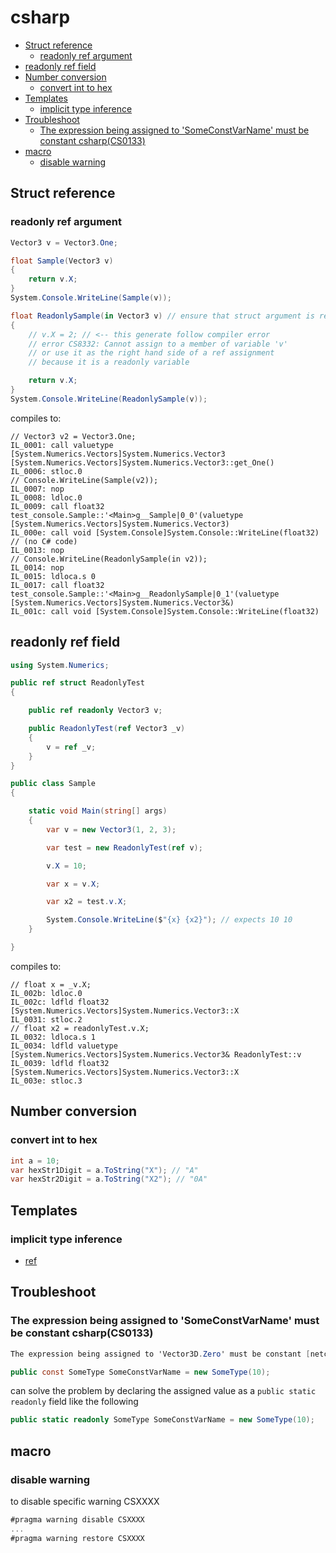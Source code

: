 # csharp

<!-- TOC -->
* [Struct reference](#struct-reference)
  + [readonly ref argument](#readonly-ref-argument)
* [readonly ref field](#readonly-ref-field)
* [Number conversion](#number-conversion)
  + [convert int to hex](#convert-int-to-hex)
* [Templates](#templates)
  + [implicit type inference](#implicit-type-inference)
* [Troubleshoot](#troubleshoot)
  + [The expression being assigned to 'SomeConstVarName' must be constant csharp(CS0133)](#the-expression-being-assigned-to-someconstvarname-must-be-constant-csharpcs0133)
* [macro](#macro)
  + [disable warning](#disable-warning)
<!-- TOCEND -->

## Struct reference

### readonly ref argument

```csharp
Vector3 v = Vector3.One;

float Sample(Vector3 v)
{
    return v.X;
}
System.Console.WriteLine(Sample(v));

float ReadonlySample(in Vector3 v) // ensure that struct argument is readonly, passed by ref
{
    // v.X = 2; // <-- this generate follow compiler error
    // error CS8332: Cannot assign to a member of variable 'v'
    // or use it as the right hand side of a ref assignment
    // because it is a readonly variable

    return v.X;
}
System.Console.WriteLine(ReadonlySample(v));
```

compiles to:

```il
// Vector3 v2 = Vector3.One;
IL_0001: call valuetype [System.Numerics.Vectors]System.Numerics.Vector3 [System.Numerics.Vectors]System.Numerics.Vector3::get_One()
IL_0006: stloc.0
// Console.WriteLine(Sample(v2));
IL_0007: nop
IL_0008: ldloc.0
IL_0009: call float32 test_console.Sample::'<Main>g__Sample|0_0'(valuetype [System.Numerics.Vectors]System.Numerics.Vector3)
IL_000e: call void [System.Console]System.Console::WriteLine(float32)
// (no C# code)
IL_0013: nop
// Console.WriteLine(ReadonlySample(in v2));
IL_0014: nop
IL_0015: ldloca.s 0
IL_0017: call float32 test_console.Sample::'<Main>g__ReadonlySample|0_1'(valuetype [System.Numerics.Vectors]System.Numerics.Vector3&)
IL_001c: call void [System.Console]System.Console::WriteLine(float32)
```

## readonly ref field

```csharp
using System.Numerics;

public ref struct ReadonlyTest
{

    public ref readonly Vector3 v;

    public ReadonlyTest(ref Vector3 _v)
    {
        v = ref _v;
    }
}

public class Sample
{

    static void Main(string[] args)
    {
        var v = new Vector3(1, 2, 3);

        var test = new ReadonlyTest(ref v);

        v.X = 10;

        var x = v.X;

        var x2 = test.v.X;

        System.Console.WriteLine($"{x} {x2}"); // expects 10 10
    }

}
```

compiles to:

```il
// float x = _v.X;
IL_002b: ldloc.0
IL_002c: ldfld float32 [System.Numerics.Vectors]System.Numerics.Vector3::X
IL_0031: stloc.2
// float x2 = readonlyTest.v.X;
IL_0032: ldloca.s 1
IL_0034: ldfld valuetype [System.Numerics.Vectors]System.Numerics.Vector3& ReadonlyTest::v
IL_0039: ldfld float32 [System.Numerics.Vectors]System.Numerics.Vector3::X
IL_003e: stloc.3
```

## Number conversion

### convert int to hex

```csharp
int a = 10;
var hexStr1Digit = a.ToString("X"); // "A"
var hexStr2Digit = a.ToString("X2"); // "0A"
```

## Templates

### implicit type inference

- [ref](https://riptutorial.com/csharp/example/253/implicit-type-inference--methods-)

## Troubleshoot

### The expression being assigned to 'SomeConstVarName' must be constant csharp(CS0133)

```csharp
The expression being assigned to 'Vector3D.Zero' must be constant [netcore-sci]csharp(CS0133)

public const SomeType SomeConstVarName = new SomeType(10);
```

can solve the problem by declaring the assigned value as a `public static readonly` field like the following

```csharp
public static readonly SomeType SomeConstVarName = new SomeType(10);
```

## macro

### disable warning

to disable specific warning CSXXXX
```csharp
#pragma warning disable CSXXXX
...
#pragma warning restore CSXXXX
```
